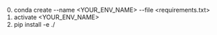 0. conda create --name <YOUR_ENV_NAME> --file <requirements.txt>
1. activate <YOUR_ENV_NAME>
2. pip install -e ./